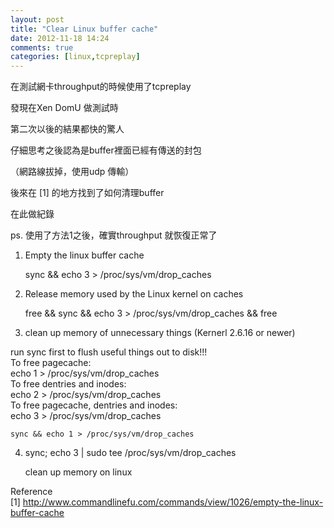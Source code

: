 ```yaml
---
layout: post
title: "Clear Linux buffer cache"
date: 2012-11-18 14:24
comments: true
categories: [linux,tcpreplay]
---
```


在測試網卡throughput的時候使用了tcpreplay 

發現在Xen DomU 做測試時

第二次以後的結果都快的驚人

仔細思考之後認為是buffer裡面已經有傳送的封包

（網路線拔掉，使用udp 傳輸）

後來在 [1] 的地方找到了如何清理buffer

在此做紀錄

ps. 使用了方法1之後，確實throughput 就恢復正常了


1. Empty the linux buffer cache

	sync && echo 3 > /proc/sys/vm/drop_caches

2. Release memory used by the Linux kernel on caches

	free && sync && echo 3 > /proc/sys/vm/drop_caches && free

3. clean up memory of unnecessary things (Kernerl 2.6.16 or newer)

run sync first to flush useful things out to disk!!!  
To free pagecache:  
echo 1 > /proc/sys/vm/drop\_caches  
To free dentries and inodes:  
echo 2 > /proc/sys/vm/drop\_caches  
To free pagecache, dentries and inodes:  
echo 3 > /proc/sys/vm/drop\_caches  

	sync && echo 1 > /proc/sys/vm/drop_caches

4. sync; echo 3 | sudo tee /proc/sys/vm/drop\_caches

	clean up memory on linux

Reference  
[1] <http://www.commandlinefu.com/commands/view/1026/empty-the-linux-buffer-cache>
